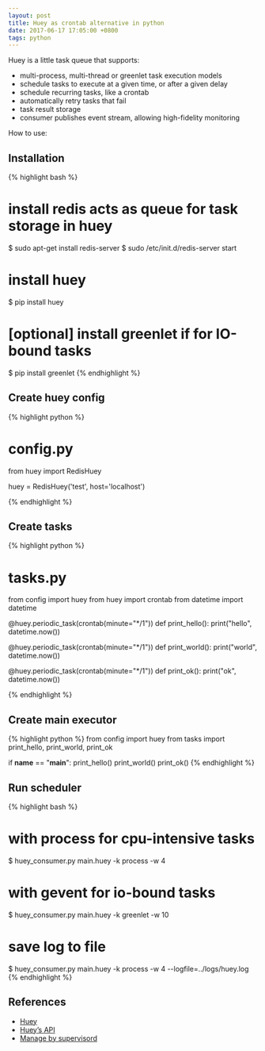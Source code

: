 ```yaml
---
layout: post
title: Huey as crontab alternative in python
date: 2017-06-17 17:05:00 +0800
tags: python
---
```


Huey is a little task queue that supports:  
- multi-process, multi-thread or greenlet task execution models
- schedule tasks to execute at a given time, or after a given delay
- schedule recurring tasks, like a crontab
- automatically retry tasks that fail
- task result storage
- consumer publishes event stream, allowing high-fidelity monitoring

How to use:

## Installation
{% highlight bash %}
# install redis acts as queue for task storage in huey
$ sudo apt-get install redis-server
$ sudo /etc/init.d/redis-server start

# install huey
$ pip install huey

# [optional] install greenlet if for IO-bound tasks
$ pip install greenlet
{% endhighlight %}

## Create huey config
{% highlight python %}
# config.py
from huey import RedisHuey

huey = RedisHuey('test', host='localhost')

{% endhighlight %}

## Create tasks
{% highlight python %}
# tasks.py
from config import huey
from huey import crontab
from datetime import datetime

@huey.periodic_task(crontab(minute="*/1"))
def print_hello():
    print("hello", datetime.now())


@huey.periodic_task(crontab(minute="*/1"))
def print_world():
    print("world", datetime.now())

@huey.periodic_task(crontab(minute="*/1"))
def print_ok():
    print("ok", datetime.now())

{% endhighlight %}

## Create main executor
{% highlight python %}
from config import huey
from tasks import print_hello, print_world, print_ok


if __name__ == "__main__":
    print_hello()
    print_world()
    print_ok()
{% endhighlight %}

## Run scheduler
{% highlight bash %}
# with process for cpu-intensive tasks
$ huey_consumer.py main.huey -k process -w 4

# with gevent for io-bound tasks
$ huey_consumer.py main.huey -k greenlet -w 10

# save log to file
$ huey_consumer.py main.huey -k process -w 4 --logfile=../logs/huey.log
{% endhighlight %}

## References
- [Huey](https://huey.readthedocs.io/en/latest/index.html)
- [Huey’s API](https://huey.readthedocs.io/en/latest/api.html)
- [Manage by supervisord](https://github.com/coleifer/huey/issues/88)


